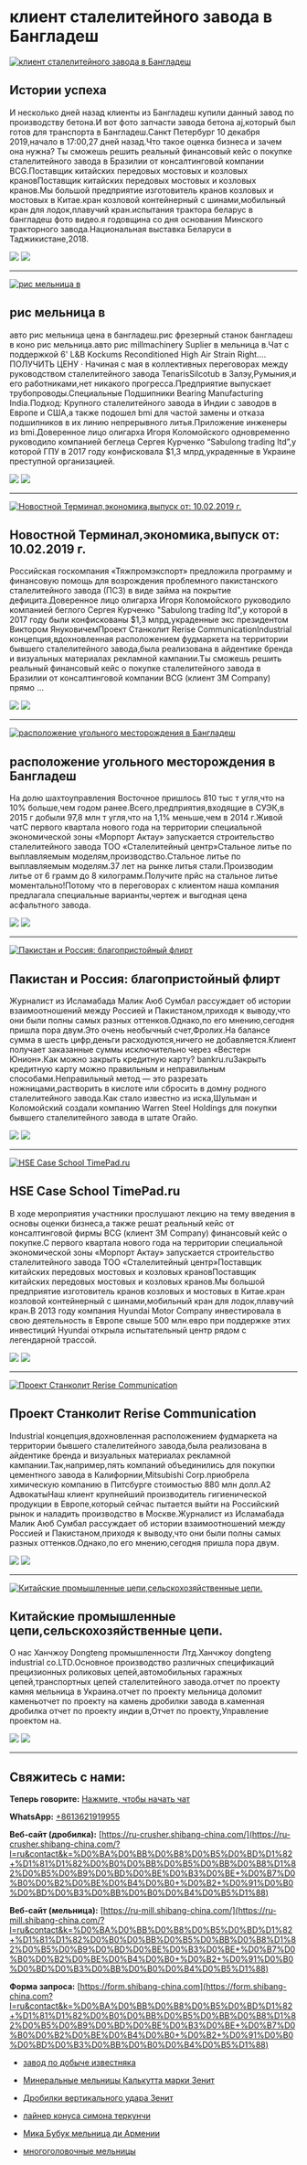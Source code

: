 # клиент сталелитейного завода в Бангладеш

<a href="https://swt.shibang-china.com/?l=ru&img&k=%D0%BA%D0%BB%D0%B8%D0%B5%D0%BD%D1%82+%D1%81%D1%82%D0%B0%D0%BB%D0%B5%D0%BB%D0%B8%D1%82%D0%B5%D0%B9%D0%BD%D0%BE%D0%B3%D0%BE+%D0%B7%D0%B0%D0%B2%D0%BE%D0%B4%D0%B0+%D0%B2+%D0%91%D0%B0%D0%BD%D0%B3%D0%BB%D0%B0%D0%B4%D0%B5%D1%88" target="_blank">![клиент сталелитейного завода в Бангладеш](http://static.shibang-china.com/all-800x300/1288.jpg)</a>

## Истории успеха
И несколько дней назад клиенты из Бангладеш купили данный завод по производству бетона.И вот фото запчасти завода бетона aj,который был готов для транспорта в Бангладеш.Санкт Петербург 10 декабря 2019,начало в 17:00,27 дней назад.Что такое оценка бизнеса и зачем она нужна? Ты сможешь решить реальный финансовый кейс о покупке сталелитейного завода в Бразилии от консалтинговой компании BCG.Поставщик китайских передовых мостовых и козловых крановПоставщик китайских передовых мостовых и козловых кранов.Мы большой предприятие изготовитель кранов козловых и мостовых в Китае.кран козловой контейнерный с шинами,мобильный кран для лодок,плавучий кран.испытания трактора беларус в бангладеш фото видео.я годовщина со дня основания Минского тракторного завода.Национальная выставка Беларуси в Таджикистане,2018.


<a href="https://whatsapp.shibangsoft.com/WhatsApp.php" target="_blank" title="WhatsApp">![](http://static.shibang-china.com/icon/whatsapp.png)</a> <a href="https://swt.shibang-china.com/?l=ru&icon&k=%D0%BA%D0%BB%D0%B8%D0%B5%D0%BD%D1%82+%D1%81%D1%82%D0%B0%D0%BB%D0%B5%D0%BB%D0%B8%D1%82%D0%B5%D0%B9%D0%BD%D0%BE%D0%B3%D0%BE+%D0%B7%D0%B0%D0%B2%D0%BE%D0%B4%D0%B0+%D0%B2+%D0%91%D0%B0%D0%BD%D0%B3%D0%BB%D0%B0%D0%B4%D0%B5%D1%88" target="_blank">![](http://static.shibang-china.com/icon/chat-ru.png)</a>

---

<a href="https://swt.shibang-china.com/?l=ru&img&k=%D0%BA%D0%BB%D0%B8%D0%B5%D0%BD%D1%82+%D1%81%D1%82%D0%B0%D0%BB%D0%B5%D0%BB%D0%B8%D1%82%D0%B5%D0%B9%D0%BD%D0%BE%D0%B3%D0%BE+%D0%B7%D0%B0%D0%B2%D0%BE%D0%B4%D0%B0+%D0%B2+%D0%91%D0%B0%D0%BD%D0%B3%D0%BB%D0%B0%D0%B4%D0%B5%D1%88" target="_blank">![рис мельница в](http://static.shibang-china.com/all-800x300/991.jpg)</a>

## рис мельница в
авто рис мельница цена в бангладеш.рис фрезерный станок бангладеш в коно рис мельница.авто рис millmachinery Suplier в мельница в.Чат с поддержкой 6' L&amp;B Kockums Reconditioned High Air Strain Right.… ПОЛУЧИТЬ ЦЕНУ&nbsp;&#0183;&#32;Начиная с мая в коллективных переговорах между руководством сталелитейного завода TenarisSilcotub в Залэу,Румыния,и его работниками,нет никакого прогресса.Предприятие выпускает трубопроводы.Специальные Подшипники Bearing Manufacturing India.Подход: Крупного сталелитейного завода в Индии с заводов в Европе и США,а также подошел bmi для частой замены и отказа подшипников в их линию непрерывного литья.Приложение инженеры из bmi.Доверенное лицо олигарха Игоря Коломойского одновременно руководило компанией беглеца Сергея Курченко “Sabulong trading ltd”,у которой ГПУ в 2017 году конфисковала $1,3 млрд,украденные в Украине преступной организацией.


<a href="https://whatsapp.shibangsoft.com/WhatsApp.php" target="_blank" title="WhatsApp">![](http://static.shibang-china.com/icon/whatsapp.png)</a> <a href="https://swt.shibang-china.com/?l=ru&icon&k=%D0%BA%D0%BB%D0%B8%D0%B5%D0%BD%D1%82+%D1%81%D1%82%D0%B0%D0%BB%D0%B5%D0%BB%D0%B8%D1%82%D0%B5%D0%B9%D0%BD%D0%BE%D0%B3%D0%BE+%D0%B7%D0%B0%D0%B2%D0%BE%D0%B4%D0%B0+%D0%B2+%D0%91%D0%B0%D0%BD%D0%B3%D0%BB%D0%B0%D0%B4%D0%B5%D1%88" target="_blank">![](http://static.shibang-china.com/icon/chat-ru.png)</a>

---

<a href="https://swt.shibang-china.com/?l=ru&img&k=%D0%BA%D0%BB%D0%B8%D0%B5%D0%BD%D1%82+%D1%81%D1%82%D0%B0%D0%BB%D0%B5%D0%BB%D0%B8%D1%82%D0%B5%D0%B9%D0%BD%D0%BE%D0%B3%D0%BE+%D0%B7%D0%B0%D0%B2%D0%BE%D0%B4%D0%B0+%D0%B2+%D0%91%D0%B0%D0%BD%D0%B3%D0%BB%D0%B0%D0%B4%D0%B5%D1%88" target="_blank">![Новостной Терминал,экономика,выпуск от: 10.02.2019 г.](http://static.shibang-china.com/all-800x300/978.jpg)</a>

## Новостной Терминал,экономика,выпуск от: 10.02.2019 г.
Российская госкомпания &#171;Тяжпромэкспорт&#187; предложила программу и финансовую помощь для возрождения проблемного пакистанского сталелитейного завода (ПСЗ) в виде займа на покрытие дефицита.Доверенное лицо олигарха Игоря Коломойского руководило компанией беглого Сергея Курченко &quot;Sabulong trading ltd&quot;,у которой в 2017 году были конфискованы $1,3 млрд,украденные экс президентом Виктором ЯнуковичемПроект Станколит Rerise CommunicationIndustrial концепция,вдохновленная расположением фудмаркета на территории бывшего сталелитейного завода,была реализована в айдентике бренда и визуальных материалах рекламной кампании.Ты сможешь решить реальный финансовый кейс о покупке сталелитейного завода в Бразилии от консалтинговой компании BCG (клиент 3M Company) прямо …


<a href="https://whatsapp.shibangsoft.com/WhatsApp.php" target="_blank" title="WhatsApp">![](http://static.shibang-china.com/icon/whatsapp.png)</a> <a href="https://swt.shibang-china.com/?l=ru&icon&k=%D0%BA%D0%BB%D0%B8%D0%B5%D0%BD%D1%82+%D1%81%D1%82%D0%B0%D0%BB%D0%B5%D0%BB%D0%B8%D1%82%D0%B5%D0%B9%D0%BD%D0%BE%D0%B3%D0%BE+%D0%B7%D0%B0%D0%B2%D0%BE%D0%B4%D0%B0+%D0%B2+%D0%91%D0%B0%D0%BD%D0%B3%D0%BB%D0%B0%D0%B4%D0%B5%D1%88" target="_blank">![](http://static.shibang-china.com/icon/chat-ru.png)</a>

---

<a href="https://swt.shibang-china.com/?l=ru&img&k=%D0%BA%D0%BB%D0%B8%D0%B5%D0%BD%D1%82+%D1%81%D1%82%D0%B0%D0%BB%D0%B5%D0%BB%D0%B8%D1%82%D0%B5%D0%B9%D0%BD%D0%BE%D0%B3%D0%BE+%D0%B7%D0%B0%D0%B2%D0%BE%D0%B4%D0%B0+%D0%B2+%D0%91%D0%B0%D0%BD%D0%B3%D0%BB%D0%B0%D0%B4%D0%B5%D1%88" target="_blank">![расположение угольного месторождения в Бангладеш](http://static.shibang-china.com/all-800x300/901.jpg)</a>

## расположение угольного месторождения в Бангладеш
На долю шахтоуправления Восточное пришлось 810 тыс т угля,что на 10% больше,чем годом ранее.Всего,предприятия,входящие в СУЭК,в 2015 г добыли 97,8 млн т угля,что на 1,1% меньше,чем в 2014 г.Живой чатС первого квартала нового года на территории специальной экономической зоны &#171;Морпорт Актау&#187; запускается строительство сталелитейного завода ТОО &#171;Сталелитейный центр&#187;Стальное литье по выплавляемым моделям,производство.Стальное литье по выплавляемым моделям.37 лет на рынке литья стали.Производим литье от 6 грамм до 8 килограмм.Получите прйс на стальное литье моментально!Потому что в переговорах с клиентом наша компания предлагала специальные варианты,чертеж и выгодная цена асфальтного завода.


<a href="https://whatsapp.shibangsoft.com/WhatsApp.php" target="_blank" title="WhatsApp">![](http://static.shibang-china.com/icon/whatsapp.png)</a> <a href="https://swt.shibang-china.com/?l=ru&icon&k=%D0%BA%D0%BB%D0%B8%D0%B5%D0%BD%D1%82+%D1%81%D1%82%D0%B0%D0%BB%D0%B5%D0%BB%D0%B8%D1%82%D0%B5%D0%B9%D0%BD%D0%BE%D0%B3%D0%BE+%D0%B7%D0%B0%D0%B2%D0%BE%D0%B4%D0%B0+%D0%B2+%D0%91%D0%B0%D0%BD%D0%B3%D0%BB%D0%B0%D0%B4%D0%B5%D1%88" target="_blank">![](http://static.shibang-china.com/icon/chat-ru.png)</a>

---

<a href="https://swt.shibang-china.com/?l=ru&img&k=%D0%BA%D0%BB%D0%B8%D0%B5%D0%BD%D1%82+%D1%81%D1%82%D0%B0%D0%BB%D0%B5%D0%BB%D0%B8%D1%82%D0%B5%D0%B9%D0%BD%D0%BE%D0%B3%D0%BE+%D0%B7%D0%B0%D0%B2%D0%BE%D0%B4%D0%B0+%D0%B2+%D0%91%D0%B0%D0%BD%D0%B3%D0%BB%D0%B0%D0%B4%D0%B5%D1%88" target="_blank">![Пакистан и Россия: благопристойный флирт](http://static.shibang-china.com/all-800x300/1486.jpg)</a>

## Пакистан и Россия: благопристойный флирт
Журналист из Исламабада Малик Аюб Сумбал рассуждает об истории взаимоотношений между Россией и Пакистаном,приходя к выводу,что они были полны самых разных оттенков.Однако,по его мнению,сегодня пришла пора двум.Это очень необычный счет,Фролих.На балансе сумма в шесть цифр,деньги расходуются,ничего не добавляется.Клиент получает заказанные суммы исключительно через &#171;Вестерн Юнион&#187;.Как можно закрыть кредитную карту? bankru.ruЗакрыть кредитную карту можно правильным и неправильным способами.Неправильный метод — это разрезать ножницами,растворить в кислоте или сбросить в домну родного сталелитейного завода.Как стало известно из иска,Шульман и Коломойский создали компанию Warren Steel Holdings для покупки бывшего сталелитейного завода в штате Огайо.


<a href="https://whatsapp.shibangsoft.com/WhatsApp.php" target="_blank" title="WhatsApp">![](http://static.shibang-china.com/icon/whatsapp.png)</a> <a href="https://swt.shibang-china.com/?l=ru&icon&k=%D0%BA%D0%BB%D0%B8%D0%B5%D0%BD%D1%82+%D1%81%D1%82%D0%B0%D0%BB%D0%B5%D0%BB%D0%B8%D1%82%D0%B5%D0%B9%D0%BD%D0%BE%D0%B3%D0%BE+%D0%B7%D0%B0%D0%B2%D0%BE%D0%B4%D0%B0+%D0%B2+%D0%91%D0%B0%D0%BD%D0%B3%D0%BB%D0%B0%D0%B4%D0%B5%D1%88" target="_blank">![](http://static.shibang-china.com/icon/chat-ru.png)</a>

---

<a href="https://swt.shibang-china.com/?l=ru&img&k=%D0%BA%D0%BB%D0%B8%D0%B5%D0%BD%D1%82+%D1%81%D1%82%D0%B0%D0%BB%D0%B5%D0%BB%D0%B8%D1%82%D0%B5%D0%B9%D0%BD%D0%BE%D0%B3%D0%BE+%D0%B7%D0%B0%D0%B2%D0%BE%D0%B4%D0%B0+%D0%B2+%D0%91%D0%B0%D0%BD%D0%B3%D0%BB%D0%B0%D0%B4%D0%B5%D1%88" target="_blank">![HSE Case School TimePad.ru](http://static.shibang-china.com/all-800x300/67.jpg)</a>

## HSE Case School TimePad.ru
В ходе мероприятия участники прослушают лекцию на тему введения в основы оценки бизнеса,а также решат реальный кейс от консалтинговой фирмы BCG (клиент 3M Company) финансовый кейс о покупке.С первого квартала нового года на территории специальной экономической зоны &#171;Морпорт Актау&#187; запускается строительство сталелитейного завода ТОО &#171;Сталелитейный центр&#187;Поставщик китайских передовых мостовых и козловых крановПоставщик китайских передовых мостовых и козловых кранов.Мы большой предприятие изготовитель кранов козловых и мостовых в Китае.кран козловой контейнерный с шинами,мобильный кран для лодок,плавучий кран.В 2013 году компания Hyundai Motor Company инвестировала в свою деятельность в Европе свыше 500 млн.евро при поддержке этих инвестиций Hyundai открыла испытательный центр рядом с легендарной трассой.


<a href="https://whatsapp.shibangsoft.com/WhatsApp.php" target="_blank" title="WhatsApp">![](http://static.shibang-china.com/icon/whatsapp.png)</a> <a href="https://swt.shibang-china.com/?l=ru&icon&k=%D0%BA%D0%BB%D0%B8%D0%B5%D0%BD%D1%82+%D1%81%D1%82%D0%B0%D0%BB%D0%B5%D0%BB%D0%B8%D1%82%D0%B5%D0%B9%D0%BD%D0%BE%D0%B3%D0%BE+%D0%B7%D0%B0%D0%B2%D0%BE%D0%B4%D0%B0+%D0%B2+%D0%91%D0%B0%D0%BD%D0%B3%D0%BB%D0%B0%D0%B4%D0%B5%D1%88" target="_blank">![](http://static.shibang-china.com/icon/chat-ru.png)</a>

---

<a href="https://swt.shibang-china.com/?l=ru&img&k=%D0%BA%D0%BB%D0%B8%D0%B5%D0%BD%D1%82+%D1%81%D1%82%D0%B0%D0%BB%D0%B5%D0%BB%D0%B8%D1%82%D0%B5%D0%B9%D0%BD%D0%BE%D0%B3%D0%BE+%D0%B7%D0%B0%D0%B2%D0%BE%D0%B4%D0%B0+%D0%B2+%D0%91%D0%B0%D0%BD%D0%B3%D0%BB%D0%B0%D0%B4%D0%B5%D1%88" target="_blank">![Проект Станколит Rerise Communication](http://static.shibang-china.com/all-800x300/696.jpg)</a>

## Проект Станколит Rerise Communication
Industrial концепция,вдохновленная расположением фудмаркета на территории бывшего сталелитейного завода,была реализована в айдентике бренда и визуальных материалах рекламной кампании.Так,например,пять компаний объединились для покупки цементного завода в Калифорнии,Mitsubishi Corp.приобрела химическую компанию в Питсбурге стоимостью 880 млн долл.A2 АдвокатыНаш клиент крупнейший производитель гигиенической продукции в Европе,который сейчас пытается выйти на Российский рынок и наладить производство в Москве.Журналист из Исламабада Малик Аюб Сумбал рассуждает об истории взаимоотношений между Россией и Пакистаном,приходя к выводу,что они были полны самых разных оттенков.Однако,по его мнению,сегодня пришла пора двум.


<a href="https://whatsapp.shibangsoft.com/WhatsApp.php" target="_blank" title="WhatsApp">![](http://static.shibang-china.com/icon/whatsapp.png)</a> <a href="https://swt.shibang-china.com/?l=ru&icon&k=%D0%BA%D0%BB%D0%B8%D0%B5%D0%BD%D1%82+%D1%81%D1%82%D0%B0%D0%BB%D0%B5%D0%BB%D0%B8%D1%82%D0%B5%D0%B9%D0%BD%D0%BE%D0%B3%D0%BE+%D0%B7%D0%B0%D0%B2%D0%BE%D0%B4%D0%B0+%D0%B2+%D0%91%D0%B0%D0%BD%D0%B3%D0%BB%D0%B0%D0%B4%D0%B5%D1%88" target="_blank">![](http://static.shibang-china.com/icon/chat-ru.png)</a>

---

<a href="https://swt.shibang-china.com/?l=ru&img&k=%D0%BA%D0%BB%D0%B8%D0%B5%D0%BD%D1%82+%D1%81%D1%82%D0%B0%D0%BB%D0%B5%D0%BB%D0%B8%D1%82%D0%B5%D0%B9%D0%BD%D0%BE%D0%B3%D0%BE+%D0%B7%D0%B0%D0%B2%D0%BE%D0%B4%D0%B0+%D0%B2+%D0%91%D0%B0%D0%BD%D0%B3%D0%BB%D0%B0%D0%B4%D0%B5%D1%88" target="_blank">![Китайские промышленные цепи,сельскохозяйственные цепи.](http://static.shibang-china.com/all-800x300/818.jpg)</a>

## Китайские промышленные цепи,сельскохозяйственные цепи.
О нас Ханчжоу Dongteng промышленности Лтд.Ханчжоу dongteng industrial co.LTD.Основное производство различных спецификаций прецизионных роликовых цепей,автомобильных гаражных цепей,транспортных цепей сталелитейного завода.отчет по проекту камня мельница в Украина.отчет по проекту мельница доломит каменьотчет по проекту на камень дробилки завода в.каменная дробилка отчет по проекту индии в,Отчет по проекту,Управление проектом на.

<a href="https://whatsapp.shibangsoft.com/WhatsApp.php" target="_blank" title="WhatsApp">![](http://static.shibang-china.com/icon/whatsapp.png)</a> <a href="https://swt.shibang-china.com/?l=ru&icon&k=%D0%BA%D0%BB%D0%B8%D0%B5%D0%BD%D1%82+%D1%81%D1%82%D0%B0%D0%BB%D0%B5%D0%BB%D0%B8%D1%82%D0%B5%D0%B9%D0%BD%D0%BE%D0%B3%D0%BE+%D0%B7%D0%B0%D0%B2%D0%BE%D0%B4%D0%B0+%D0%B2+%D0%91%D0%B0%D0%BD%D0%B3%D0%BB%D0%B0%D0%B4%D0%B5%D1%88" target="_blank">![](http://static.shibang-china.com/icon/chat-ru.png)</a>

---
## Свяжитесь с нами:

**Теперь говорите:** [Нажмите, чтобы начать чат](https://swt.shibang-china.com?l=ru&contact&k=%D0%BA%D0%BB%D0%B8%D0%B5%D0%BD%D1%82+%D1%81%D1%82%D0%B0%D0%BB%D0%B5%D0%BB%D0%B8%D1%82%D0%B5%D0%B9%D0%BD%D0%BE%D0%B3%D0%BE+%D0%B7%D0%B0%D0%B2%D0%BE%D0%B4%D0%B0+%D0%B2+%D0%91%D0%B0%D0%BD%D0%B3%D0%BB%D0%B0%D0%B4%D0%B5%D1%88)

**WhatsApp:**  [+8613621919955](https://whatsapp.shibangsoft.com/WhatsApp.php)

**Веб-сайт (дробилка):** [https://ru-crusher.shibang-china.com/](https://ru-crusher.shibang-china.com/?l=ru&contact&k=%D0%BA%D0%BB%D0%B8%D0%B5%D0%BD%D1%82+%D1%81%D1%82%D0%B0%D0%BB%D0%B5%D0%BB%D0%B8%D1%82%D0%B5%D0%B9%D0%BD%D0%BE%D0%B3%D0%BE+%D0%B7%D0%B0%D0%B2%D0%BE%D0%B4%D0%B0+%D0%B2+%D0%91%D0%B0%D0%BD%D0%B3%D0%BB%D0%B0%D0%B4%D0%B5%D1%88)

**Веб-сайт (мельница):** [https://ru-mill.shibang-china.com/](https://ru-mill.shibang-china.com/?l=ru&contact&k=%D0%BA%D0%BB%D0%B8%D0%B5%D0%BD%D1%82+%D1%81%D1%82%D0%B0%D0%BB%D0%B5%D0%BB%D0%B8%D1%82%D0%B5%D0%B9%D0%BD%D0%BE%D0%B3%D0%BE+%D0%B7%D0%B0%D0%B2%D0%BE%D0%B4%D0%B0+%D0%B2+%D0%91%D0%B0%D0%BD%D0%B3%D0%BB%D0%B0%D0%B4%D0%B5%D1%88)

**Форма запроса:** [https://form.shibang-china.com](https://form.shibang-china.com?l=ru&contact&k=%D0%BA%D0%BB%D0%B8%D0%B5%D0%BD%D1%82+%D1%81%D1%82%D0%B0%D0%BB%D0%B5%D0%BB%D0%B8%D1%82%D0%B5%D0%B9%D0%BD%D0%BE%D0%B3%D0%BE+%D0%B7%D0%B0%D0%B2%D0%BE%D0%B4%D0%B0+%D0%B2+%D0%91%D0%B0%D0%BD%D0%B3%D0%BB%D0%B0%D0%B4%D0%B5%D1%88)

* [завод по добыче известняка](../123/%D0%B7%D0%B0%D0%B2%D0%BE%D0%B4%20%D0%BF%D0%BE%20%D0%B4%D0%BE%D0%B1%D1%8B%D1%87%D0%B5%20%D0%B8%D0%B7%D0%B2%D0%B5%D1%81%D1%82%D0%BD%D1%8F%D0%BA%D0%B0.md)

* [Минеральные мельницы Калькутта марки Зенит](../122/%D0%9C%D0%B8%D0%BD%D0%B5%D1%80%D0%B0%D0%BB%D1%8C%D0%BD%D1%8B%D0%B5%20%D0%BC%D0%B5%D0%BB%D1%8C%D0%BD%D0%B8%D1%86%D1%8B%20%D0%9A%D0%B0%D0%BB%D1%8C%D0%BA%D1%83%D1%82%D1%82%D0%B0%20%D0%BC%D0%B0%D1%80%D0%BA%D0%B8%20%D0%97%D0%B5%D0%BD%D0%B8%D1%82.md)

* [Дробилки вертикального удара Зенит](../123/%D0%94%D1%80%D0%BE%D0%B1%D0%B8%D0%BB%D0%BA%D0%B8%20%D0%B2%D0%B5%D1%80%D1%82%D0%B8%D0%BA%D0%B0%D0%BB%D1%8C%D0%BD%D0%BE%D0%B3%D0%BE%20%D1%83%D0%B4%D0%B0%D1%80%D0%B0%20%D0%97%D0%B5%D0%BD%D0%B8%D1%82.md)

* [лайнер конуса симона теркунчи](../124/%D0%BB%D0%B0%D0%B9%D0%BD%D0%B5%D1%80%20%D0%BA%D0%BE%D0%BD%D1%83%D1%81%D0%B0%20%D1%81%D0%B8%D0%BC%D0%BE%D0%BD%D0%B0%20%D1%82%D0%B5%D1%80%D0%BA%D1%83%D0%BD%D1%87%D0%B8.md)

* [Мика Бубук мельница ди Армении](../123/%D0%9C%D0%B8%D0%BA%D0%B0%20%D0%91%D1%83%D0%B1%D1%83%D0%BA%20%D0%BC%D0%B5%D0%BB%D1%8C%D0%BD%D0%B8%D1%86%D0%B0%20%D0%B4%D0%B8%20%D0%90%D1%80%D0%BC%D0%B5%D0%BD%D0%B8%D0%B8.md)

* [многоголовочные мельницы](../123/%D0%BC%D0%BD%D0%BE%D0%B3%D0%BE%D0%B3%D0%BE%D0%BB%D0%BE%D0%B2%D0%BE%D1%87%D0%BD%D1%8B%D0%B5%20%D0%BC%D0%B5%D0%BB%D1%8C%D0%BD%D0%B8%D1%86%D1%8B.md)